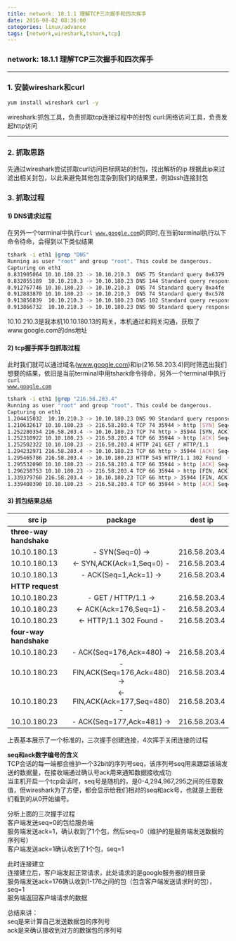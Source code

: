 ```yaml
---
title: network: 18.1.1 理解TCP三次握手和四次挥手
date: 2016-08-02 08:36:00
categories: linux/advance
tags: [network,wireshark,tshark,tcp]
---
```

### network: 18.1.1 理解TCP三次握手和四次挥手

---

### 1. 安装wireshark和curl
``` bash
yum install wireshark curl -y
```
wireshark:抓包工具，负责抓取tcp连接过程中的封包
curl:网络访问工具，负责发起http访问

---

### 2. 抓取思路
先通过wireshark尝试抓取curl访问目标网站的封包，找出解析的ip
根据此ip来过滤出相关封包，以此来避免其他包混杂到我们的结果里，例如ssh连接封包

### 3. 抓取过程
#### 1) DNS请求过程
在另外一个terminal中执行<code>curl www.google.com</code>的同时,在当前terminal执行以下命令待命，会得到以下类似结果
``` bash
tshark -i eth1 |grep "DNS"
Running as user "root" and group "root". This could be dangerous.
Capturing on eth1
0.831905064 10.10.180.23 -> 10.10.210.3  DNS 75 Standard query 0x6379  A template.ig.com
0.832855189  10.10.210.3 -> 10.10.180.23 DNS 144 Standard query response 0x6379 No such name
0.912767746 10.10.180.23 -> 10.10.210.3  DNS 74 Standard query 0xa4fe  A www.google.com
0.912883870 10.10.180.23 -> 10.10.210.3  DNS 74 Standard query 0xc578  AAAA www.google.com
0.913856839  10.10.210.3 -> 10.10.180.23 DNS 102 Standard query response 0xc578  AAAA 2404:6800:4005:804::2004
0.913866732  10.10.210.3 -> 10.10.180.23 DNS 90 Standard query response 0xa4fe  A 216.58.203.4
```
10.10.210.3是我本机10.10.180.13的网关，本机通过和网关沟通，获取了www.google.com的dns地址

#### 2) tcp握手挥手包抓取过程
此时我们就可以通过域名(www.google.com)和ip(216.58.203.4)同时筛选出我们想要的结果，依旧是当前terminal中用tshark命令待命，另外一个terminal中执行<code>curl www.google.com</code>
``` bash
tshark -i eth1 |grep "216.58.203.4"
Running as user "root" and group "root". This could be dangerous.
Capturing on eth1
1.204415032  10.10.210.3 -> 10.10.180.23 DNS 90 Standard query response 0xe38f  A 216.58.203.4
1.210632617 10.10.180.23 -> 216.58.203.4 TCP 74 35944 > http [SYN] Seq=0 Win=14600 Len=0 MSS=1460 SACK_PERM=1 TSval=315183370 TSecr=0 WS=64
1.252280354 216.58.203.4 -> 10.10.180.23 TCP 74 http > 35944 [SYN, ACK] Seq=0 Ack=1 Win=42540 Len=0 MSS=1430 SACK_PERM=1 TSval=652383001 TSecr=315183370 WS=128
1.252310922 10.10.180.23 -> 216.58.203.4 TCP 66 35944 > http [ACK] Seq=1 Ack=1 Win=14656 Len=0 TSval=315183413 TSecr=652383001
1.252502322 10.10.180.23 -> 216.58.203.4 HTTP 241 GET / HTTP/1.1
1.294232971 216.58.203.4 -> 10.10.180.23 TCP 66 http > 35944 [ACK] Seq=1 Ack=176 Win=43648 Len=0 TSval=652383043 TSecr=315183413
1.295465786 216.58.203.4 -> 10.10.180.23 HTTP 545 HTTP/1.1 302 Found  (text/html)
1.295532090 10.10.180.23 -> 216.58.203.4 TCP 66 35944 > http [ACK] Seq=176 Ack=480 Win=15680 Len=0 TSval=315183456 TSecr=652383044
1.296258753 10.10.180.23 -> 216.58.203.4 TCP 66 35944 > http [FIN, ACK] Seq=176 Ack=480 Win=15680 Len=0 TSval=315183457 TSecr=652383044
1.339379760 216.58.203.4 -> 10.10.180.23 TCP 66 http > 35944 [FIN, ACK] Seq=480 Ack=177 Win=43648 Len=0 TSval=652383088 TSecr=315183457
1.339408390 10.10.180.23 -> 216.58.203.4 TCP 66 35944 > http [ACK] Seq=177 Ack=481 Win=15680 Len=0 TSval=315183500 TSecr=652383088
```

#### 3) 抓包结果总结

src ip | package | dest ip
--- | :---: | ---
| **three-way handshake** |
10.10.180.13 | - SYN(Seq=0) -> | 216.58.203.4
10.10.180.13 | <- SYN,ACK(Ack=1,Seq=0) - | 216.58.203.4
10.10.180.13 | - ACK(Seq=1,Ack=1) -> | 216.58.203.4
| **HTTP request** |
10.10.180.23 | - GET / HTTP/1.1 -> | 216.58.203.4
10.10.180.23 | <- ACK(Ack=176,Seq=1) - | 216.58.203.4
10.10.180.23 | <- HTTP/1.1 302 Found - | 216.58.203.4
| **four-way handshake** |
10.10.180.23 | - ACK(Seq=176,Ack=480) -> | 216.58.203.4
10.10.180.23 | - FIN,ACK(Seq=176,Ack=480) -> | 216.58.203.4
10.10.180.23 | <- FIN,ACK(Ack=177,Seq=480) - | 216.58.203.4
10.10.180.23 | - ACK(Seq=177,Ack=481) -> | 216.58.203.4

上表基本展示了一个标准的，三次握手创建连接，4次挥手关闭连接的过程

**seq和ack数字编号的含义**  
TCP会话的每一端都会维护一个32bit的序列号seq，该序列号seq用来跟踪该端发送的数据量，在接收端通过确认号ack用来通知数据接收成功  
当主机开启一个tcp会话时，seq号是随机的，是0-4,294,967,295之间的任意数值，但wireshark为了方便，都会显示给我们相对的seq和ack号，也就是上面我们看到的从0开始编号。

分析上面的三次握手过程  
客户端发送seq=0的包给服务端  
服务端发送ack=1，确认收到了1个包，然后seq=0（维护的是服务端发送数据的序列号）  
客户端发送ack=1确认收到了1个包，seq=1  

此时连接建立  
连接建立后，客户端发起正常请求，此处请求的是google服务器的根目录  
服务端发送ack=176确认收到1-176之间的包（包含客户端发送请求时的包），seq=1  
服务端返回客户端请求的数据  

总结来讲：  
seq是来计算自己发送数据包的序列号  
ack是来确认接收到对方的数据包的序列号  